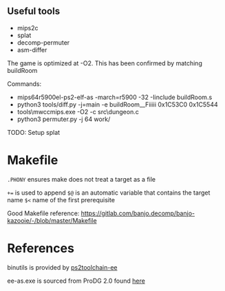 ## Useful tools
- mips2c
- splat
- decomp-permuter
- asm-differ

The game is optimized at -O2. This has been confirmed by matching buildRoom

Commands:

- mips64r5900el-ps2-elf-as -march=r5900 -32 -Iinclude buildRoom.s
- python3 tools/diff.py -j=main -e buildRoom__Fiiiii 0x1C53C0 0x1C5544
- tools\mwccmips.exe -O2 -c src\dungeon.c
- python3 permuter.py -j 64 work/

TODO: Setup splat

# Makefile

``.PHONY`` ensures make does not treat a target as a file

``+=`` is used to append
``$@`` is an automatic variable that contains the target name
``$<`` name of the first prerequisite

Good Makefile reference: https://gitlab.com/banjo.decomp/banjo-kazooie/-/blob/master/Makefile

# References

binutils is provided by [ps2toolchain-ee](https://github.com/ps2dev/ps2toolchain-ee)

ee-as.exe is sourced from ProDG 2.0 found [here](https://archive.org/details/SNSystemsProDGPs2)
